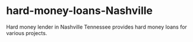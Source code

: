 # hard-money-loans-Nashville
Hard money lender in Nashville Tennessee provides hard money loans for various projects.
